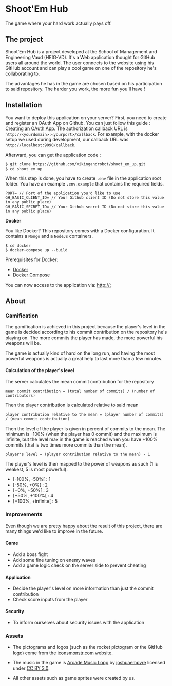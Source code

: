 # Shoot'Em Hub

The game where your hard work actually pays off.

## The project

Shoot'Em Hub is a project developed at the School of Management and Engineering Vaud (HEIG-VD). It's a Web 
application thought for GitHub users all around the world. The user connects to the website using his 
GitHub account and can play a cool game on one of the repository he's collaborating to. 

The advantages he has in the game are chosen based on his participation to said repository. The harder you work, the more fun you'll have ! 

## Installation

You want to deploy this application on your server? First, you need to create and register an OAuth App on Github.
You can just follow this guide : [Creating an OAuth App](https://developer.github.com/apps/building-oauth-apps/creating-an-oauth-app/).
The authorization callback URL is `http://<yourdomain>:<yourport>/callback`. For example, with the docker setup we used during development, our callback URL was `http://localhost:9090/callback`. 

Afterward, you can get the application code : 

```
$ git clone https://github.com/vikingandrobot/shoot_em_up.git
$ cd shoot_em_up
```

When this step is done, you have to create `.env` file in the application root folder. You have an example `.env.example` that contains 
the required fields.

```
PORT= // Port of the application you'd like to use
GH_BASIC_CLIENT_ID= // Your Github client ID (Do not store this value in any public place)
GH_BASIC_SECRET_ID= // Your Github secret ID (Do not store this value in any public place)
```

**Docker**

You like Docker? This repository comes with a Docker configuration. It contains a `Mongo` and a `NodeJs` containers.

```
$ cd docker
$ docker-compose up --build
```

Prerequisites for Docker:
+ [Docker](https://www.docker.com/get-docker)
+ [Docker Compose](https://docs.docker.com/compose/install/)

You can now access to the application via: [http://<yourdomain>:<yourport>](http://<yourdomain>:<yourport>)

## About

### Gamification

The gamification is achieved in this project because the player's level in the game is decided according to his
commit contribution on the repository he's playing on. The more commits the player has made, the more powerful his
weapons will be. 

The game is actually kind of hard on the long run, and having the most powerful weapons is actually a great help
to last more than a few minutes. 

#### Calculation of the player's level

The server calculates the mean commit contribution for the repository

```
mean commit contribution = (total number of commits) / (number of contributors)
```

Then the player contribution is calculated relative to said mean

```
player contribution relative to the mean = (player number of commits) / (mean commit contribution)
```

Then the level of the player is given in percent of commits to the mean. The minimum is -100% (when the player has 0 commit)
and the maximum is infinite, but the level max in the game is reached when you have +100% commits (that is two times more commits than the mean).

```
player's level = (player contribution relative to the mean) - 1
```

The player's level is then mapped to the power of weapons as such (1 is weakest, 5 is most powerful): 

- [-100%, -50%[ : 1
- [-50%, +0%[ : 2
- [+0%, +50%[ : 3
- [+50%, +100%[ : 4
- [+100%, +infinite[ : 5

### Improvements

Even though we are pretty happy about the result of this project, there are many things we'd like to improve in the future. 

#### Game

- Add a boss fight
- Add some fine tuning on enemy waves
- Add a game logic check on the server side to prevent cheating

#### Application

- Decide the player's level on more information than just the commit contribution
- Check score inputs from the player

#### Security

- To inform ourselves about security issues with the application 

### Assets

- The pictograms and logos (such as the rocket pictogram or the GitHub logo) come from the [iconsmonstr.com](https://iconmonstr.com) website. 

- The music in the game is [Arcade Music Lopp](https://freesound.org/people/joshuaempyre/sounds/251461/) 
by [joshuaempyre](https://freesound.org/people/joshuaempyre/) licensed under [CC BY 3.0](https://creativecommons.org/licenses/by/3.0/).

- All other assets such as game sprites were created by us.

